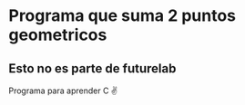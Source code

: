 # Programa que suma 2 puntos geometricos
## Esto no es parte de futurelab

Programa para aprender C :v:
